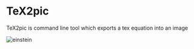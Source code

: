 TeX2pic
=======

TeX2pic is command line tool which exports a tex equation into an image

![einstein](jeroenmulkers.github.com/tex2pic/examples/einstein.png)
